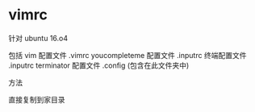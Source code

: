 # vimrc

针对 ubuntu 16.o4

包括
 vim 配置文件 .vimrc
 youcompleteme 配置文件 .inputrc
 终端配置文件 .inputrc
 terminator 配置文件 .config (包含在此文件夹中)
 
方法

直接复制到家目录

